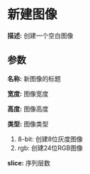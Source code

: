 # 新建图像

**描述:** 创建一个空白图像


## 参数

**名称:** 新图像的标题

**宽度:** 图像宽度

**高度:** 图像高度

**类型:** 图像类型

1. 8-bit: 创建8位灰度图像
2. rgb: 创建24位RGB图像

**slice:** 序列层数